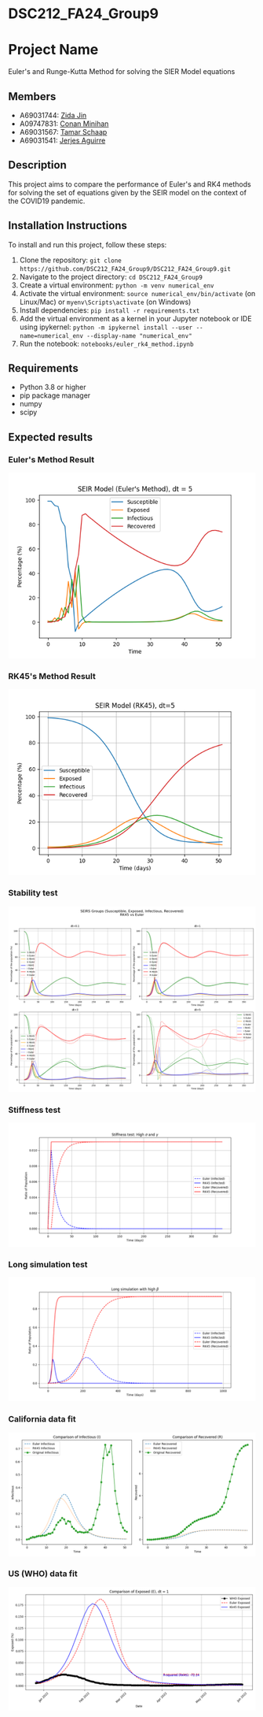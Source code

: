 # DSC212_FA24_Group9
# Project Name
Euler's and Runge-Kutta Method for solving the SIER Model equations

## Members
- A69031744: [Zida Jin]()
- A09747831: [Conan Minihan](https://github.com/ConanMinihan)
- A69031567: [Tamar Schaap]()
- A69031541: [Jerjes Aguirre](https://github.com/Jerjes0)

## Description
This project aims to compare the performance of Euler's and RK4 methods for solving the set of equations given by the SEIR model on the context of the COVID19 pandemic.

## Installation Instructions
To install and run this project, follow these steps:

1. Clone the repository: `git clone https://github.com/DSC212_FA24_Group9/DSC212_FA24_Group9.git`
2. Navigate to the project directory: `cd DSC212_FA24_Group9`
3. Create a virtual environment: `python -m venv numerical_env`
4. Activate the virtual environment: `source numerical_env/bin/activate` (on Linux/Mac) or `myenv\Scripts\activate` (on Windows)
5. Install dependencies: `pip install -r requirements.txt`
6. Add the virtual environment as a kernel in your Jupyter notebook or IDE using ipykernel: `python -m ipykernel install --user --name=numerical_env --display-name "numerical_env"`
7. Run the notebook: `notebooks/euler_rk4_method.ipynb`

## Requirements
- Python 3.8 or higher
- pip package manager
- numpy
- scipy

## Expected results

### Euler's Method Result
![Euler's Method Result](notebooks/fig1.png)

### RK45's Method Result
![RK45's Method Result](notebooks/fig2.png)

### Stability test
![Stability test](notebooks/fig3.png)

### Stiffness test
![Stiffness test](notebooks/fig4.png)

### Long simulation test
![Long simulation test](notebooks/fig5.png)

### California data fit
![California data fit](notebooks/fig7.png)

### US (WHO) data fit
![ US (WHO) data fit](notebooks/fig8.png)
